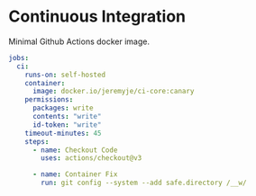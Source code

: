 # Continuous Integration

Minimal Github Actions docker image.

```yaml
jobs:
  ci:
    runs-on: self-hosted
    container:
      image: docker.io/jeremyje/ci-core:canary
    permissions:
      packages: write
      contents: "write"
      id-token: "write"
    timeout-minutes: 45
    steps:
      - name: Checkout Code
        uses: actions/checkout@v3

      - name: Container Fix
        run: git config --system --add safe.directory /__w/
```
